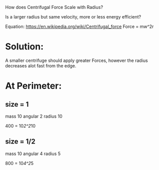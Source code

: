 How does Centrifugal Force Scale with Radius?

Is a larger radius but same velocity, more or less energy efficient?

Equation:
https://en.wikipedia.org/wiki/Centrifugal_force
Force = mw^2r

# Solution:
A smaller centrifuge should apply greater Forces, however the radius decreases alot fast from the edge.

# At Perimeter:


## size = 1
mass 10
angular 2
radius 10


400 = 10*2^2*10

## size = 1/2
mass 10
angular 4
radius 5


800 = 10*4^2*5

